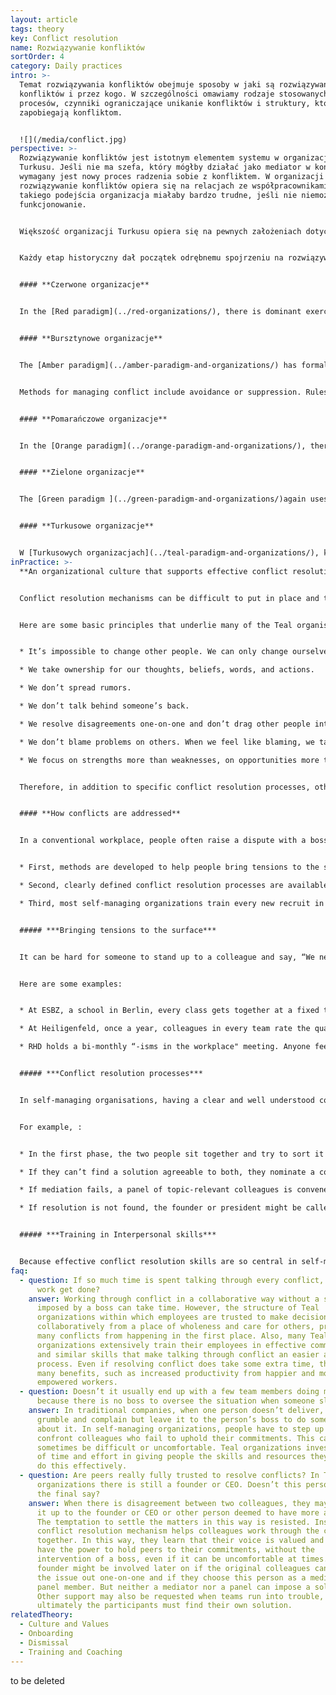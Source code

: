 ```yaml
---
layout: article
tags: theory
key: Conflict resolution
name: Rozwiązywanie konfliktów
sortOrder: 4
category: Daily practices
intro: >-
  Temat rozwiązywania konfliktów obejmuje sposoby w jaki są rozwiązywane
  konfliktów i przez kogo. W szczególności omawiamy rodzaje stosowanych
  procesów, czynniki ograniczające unikanie konfliktów i struktury, które
  zapobiegają konfliktom.


  ![](/media/conflict.jpg)
perspective: >-
  Rozwiązywanie konfliktów jest istotnym elementem systemu w organizacji
  Turkusu. Jeśli nie ma szefa, który mógłby działać jako mediator w konflikcie,
  wymagany jest nowy proces radzenia sobie z konfliktem. W organizacji Turkusu
  rozwiązywanie konfliktów opiera się na relacjach ze współpracownikami. Bez
  takiego podejścia organizacja miałaby bardzo trudne, jeśli nie niemożliwe,
  funkcjonowanie.


  Większość organizacji Turkusu opiera się na pewnych założeniach dotyczących ludzkiej natury: pracownicy są rozważnymi, godnymi zaufania dorosłymi ludźmi, zdolnymi do bycia odpowiedzialnymi za swoje decyzje i działania. W miejscu pracy opartym na założeniach Turkusu jasny proces rozwiązywania konfliktów, wraz z odpowiednim szkoleniem, daje ludziom ścieżkę i umiejętności do radzenia sobie z nieporozumieniami z dojrzałością i gracją.


  Każdy etap historyczny dał początek odrębnemu spojrzeniu na rozwiązywanie konfliktów i bardzo różnym praktykom:


  #### **Czerwone organizacje**


  In the [Red paradigm](../red-organizations/), there is dominant exercise of power by the boss or leader to keep others in line. Fear is the glue of the organization. In general, conflict is handled by suppression, power or dominance, and strict rules are enforced by fear of consequences.


  #### **Bursztynowe organizacje**


  The [Amber paradigm](../amber-paradigm-and-organizations/) has formalized roles within a hierarchical pyramid structure and top-down command and control (what and how). Stability is valued above all and is maintained through clearly defined roles and processes.


  Methods for managing conflict include avoidance or suppression. Rules are imposed by those with authority and may be enforced through legal action. These types of organizations have strong HR processes for managing conflict and grievances between employee and employer.


  #### **Pomarańczowe organizacje**


  In the [Orange paradigm](../orange-paradigm-and-organizations/), there is also a hierarchical structure, but management is by objective (definition of the what; with more freedom on the how). In many Orange organisations, although there are formal conflict resolution procedures, conflict is often not well adressed. Although individuals are often encouraged to resolve disagreements by themselves, conflict may often need to be settled by intervention from a third party. This is most often done by referring the issue to the boss or by deferring to HR policies and procedures. These procedures create a level of objective independence from "the those" in conflict.


  #### **Zielone organizacje**


  The [Green paradigm ](../green-paradigm-and-organizations/)again uses a classical pyramid structure, but with a stronger focus on empowerment. Green organizations have values-based cultures that include principles of integrity, respect, and openness. There is a large investment in fostering collaboration, communication, problem solving and drafting agreements that meet underlying needs. These processes can sometimes remove the source of conflict. When they do arise, conflicts can take a long time to resolve as groups seek to find a harmonious solution. However, the boss is usually the final arbiter in conflict situations.


  #### **Turkusowe organizacje**


  W [Turkusowych organizacjach](../teal-paradigm-and-organizations/), konflikt jest postrzegany jako naturalny element interakcji międzyludzkich, a gdy jest bezpiecznie wspierany, jest często postrzegany jako zdrowy i kreatywny. Konflikt rozwiązywany z wdziękiem i czułością może stworzyć możliwości i naukę dla wszystkich zaangażowanych. W organizacjach Turkusu regularnie poświęca się czas na ujawnianie i rozwiązywanie konfliktów w konfiguracjach indywidualnych i grupowych. Często stosowane są formalne, wieloetapowe praktyki rozwiązywania konfliktów, a każdy jest przeszkolony w zarządzaniu konfliktem. Konflikt jest ograniczony do zaangażowanych stron i mediatorów lub współpracowników, którzy mogą zostać poproszeni o zasiadanie w panelu mediacyjnym. Taki panel rzadko jest odpowiedzialny za narzucenie rozwiązania. Zamiast tego skupiamy się na pomocy zaangażowanym stronom w znalezieniu rozwiązania.
inPractice: >-
  **An organizational culture that supports effective conflict resolution** 


  Conflict resolution mechanisms can be difficult to put in place and to maintain. The process is effective to the degree that there is a culture within the workplace where people feel safe and encouraged to hold each other to account, even when that feels uncomfortable.


  Here are some basic principles that underlie many of the Teal organisation's approaches to conflict in a supportive culture:


  * It’s impossible to change other people. We can only change ourselves. 

  * We take ownership for our thoughts, beliefs, words, and actions.

  * We don’t spread rumors.

  * We don’t talk behind someone’s back.

  * We resolve disagreements one-on-one and don’t drag other people into  the problem.

  * We don’t blame problems on others. When we feel like blaming, we take it as an invitation to reflect on how we might be part of the problem (and the solution).

  * We focus on strengths more than weaknesses, on opportunities more than problems. 


  Therefore, in addition to specific conflict resolution processes, other structures are needed to create and maintain this type of supportive culture. For instance, many organizations find it helpful to establish a set of values and translate these values into concrete behaviors that are either encouraged or declared unacceptable in the community of colleagues. Many Teal organizations also institute specific meeting practices to help participants interact with each other from a place of wholeness, to keep their egos in check and to ensure everybody’s voice is heard. This might be done by, for example, starting a meeting with a minute of silence, finishing a meeting with a round of appreciation or a structured decision-making process. Another key contributor to a supportive culture is the office space, which should feel safe, provide place for quiet reflection and encourage individual and collective wholeness.


  #### **How conflicts are addressed**


  In a conventional workplace, people often raise a dispute with a boss to settle the matter. In self-managing organizations, disagreements are resolved among peers, often using a conflict resolution process. Peers hold each other to account for their mutual commitments and responsibilities. Holding colleagues accountable in this way can feel uncomfortable and Teal organisations sometimes offer support and practices that encourage openness and emotional intelligence to emerge. Broadly there are three types of practices that Teal organizations put in place to help deal with conflicts.


  * First, methods are developed to help people bring tensions to the surface. 

  * Second, clearly defined conflict resolution processes are available to help people safely confront each other when needed. 

  * Third, most self-managing organizations train every new recruit in conflict resolution and interpersonal skills. 


  ##### ***Bringing tensions to the surface***


  It can be hard for someone to stand up to a colleague and say, “We need to talk.”. Processes used by some organizations include regularly scheduled group meetings, company retreats, purpose circles and values days. Surfacing becomes a way of helping others to view conflict as normal, creative and a way of learning about diversity and difference. These practices enable others to share their vulnerabilities, see [creating safe spaces](../safe-space/).


  Here are some examples:


  * At ESBZ, a school in Berlin, every class gets together at a fixed time each week to discuss and deal with tensions in the group. The meeting is facilitated by a student, who supports a number of ground rules that keep the discussion safe. 

  * At Heiligenfeld, once a year, colleagues in every team rate the quality of their interaction with other teams. The result is a company-wide “heat map” that reveals which teams should have a conversation to improve their collaboration. 

  * RHD holds a bi-monthly “-isms in the workplace" meeting. Anyone feeling that the organization should pay attention to a specific form or occurrence of racism, sexism, or any other “-ism” can join the meeting. 


  ##### ***Conflict resolution processes***


  In self-managing organisations, having a clear and well understood conflict resolution process helps people raise issues. Typical conflict resolution mechanisms include: one-on-one discussion, mediation by a peer and mediation by a panel. Some organizations also use team or individual coaching to work through an upset.


  For example, :


  * In the first phase, the two people sit together and try to sort it out privately. 

  * If they can’t find a solution agreeable to both, they nominate a colleague they both trust to act as a mediator. The mediator doesn’t impose a decision. Rather he or she supports the participants in coming to their own solution. 

  * If mediation fails, a panel of topic-relevant colleagues is convened. Again the panel does not impose a solution. 

  * If resolution is not found, the founder or president might be called into the panel to add to the panel’s moral weight (but again, not to impose a solution). 


  ##### ***Training in Interpersonal skills***


  Because effective conflict resolution skills are so central in self-managing organizations, many organizations train all their colleagues in interpersonal skills to enable them to deal gracefully with conflict. Generally in their first weeks at work, new hires are given foundational training including: self-management, deep listening, dealing constructively with conflict and creating a safe environment. For instance, companies like ESBZ and Buurtzorg train colleagues in [Nonviolent Communication ](https://en.wikipedia.org/wiki/Nonviolent_Communication)developed by Marshal Rosenberg.
faq:
  - question: If so much time is spent talking through every conflict, when does the
      work get done?
    answer: Working through conflict in a collaborative way without a solution
      imposed by a boss can take time. However, the structure of Teal
      organizations within which employees are trusted to make decisions
      collaboratively from a place of wholeness and care for others, prevents
      many conflicts from happening in the first place. Also, many Teal
      organizations extensively train their employees in effective communication
      and similar skills that make talking through conflict an easier and faster
      process. Even if resolving conflict does take some extra time, there are
      many benefits, such as increased productivity from happier and more
      empowered workers.
  - question: Doesn’t it usually end up with a few team members doing most of work
      because there is no boss to oversee the situation when someone slacks off?
    answer: In traditional companies, when one person doesn’t deliver, colleagues
      grumble and complain but leave it to the person’s boss to do something
      about it. In self-managing organizations, people have to step up and
      confront colleagues who fail to uphold their commitments. This can
      sometimes be difficult or uncomfortable. Teal organizations invest a lot
      of time and effort in giving people the skills and resources they need to
      do this effectively.
  - question: Are peers really fully trusted to resolve conflicts? In Teal
      organizations there is still a founder or CEO. Doesn’t this person have
      the final say?
    answer: When there is disagreement between two colleagues, they may try to send
      it up to the founder or CEO or other person deemed to have more authority.
      The temptation to settle the matters in this way is resisted. Instead, the
      conflict resolution mechanism helps colleagues work through the conflict
      together. In this way, they learn that their voice is valued and they do
      have the power to hold peers to their commitments, without the
      intervention of a boss, even if it can be uncomfortable at times. A CEO or
      founder might be involved later on if the original colleagues can’t sort
      the issue out one-on-one and if they choose this person as a mediator or
      panel member. But neither a mediator nor a panel can impose a solution.
      Other support may also be requested when teams run into trouble, but
      ultimately the participants must find their own solution.
relatedTheory:
  - Culture and Values
  - Onboarding
  - Dismissal
  - Training and Coaching
---
```

to be deleted